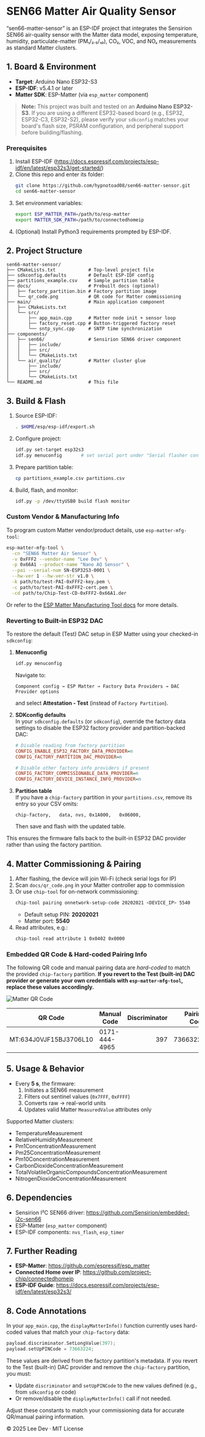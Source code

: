 # SEN66 Matter Air Quality Sensor

“sen66-matter-sensor” is an ESP-IDF project that integrates the Sensirion SEN66 air-quality sensor with the Matter data model, exposing temperature, humidity, particulate-matter (PM₁/₂.₅/₁₀), CO₂, VOC, and NOₓ measurements as standard Matter clusters.

## 1. Board & Environment

- **Target**: Arduino Nano ESP32-S3  
- **ESP-IDF**: v5.4.1 or later  
- **Matter SDK**: ESP-Matter (via `esp_matter` component)

> **Note:** This project was built and tested on an **Arduino Nano ESP32-S3**. If you are using a different ESP32-based board (e.g., ESP32, ESP32-C3, ESP32-S2), please verify your `sdkconfig` matches your board's flash size, PSRAM configuration, and peripheral support before building/flashing.

### Prerequisites

1. Install ESP-IDF (https://docs.espressif.com/projects/esp-idf/en/latest/esp32s3/get-started/)  
2. Clone this repo and enter its folder:  
   ```bash
   git clone https://github.com/hypnotoad08/sen66-matter-sensor.git
   cd sen66-matter-sensor
   ```
3. Set environment variables:  
   ```bash
   export ESP_MATTER_PATH=/path/to/esp-matter
   export MATTER_SDK_PATH=/path/to/connectedhomeip
   ```
4. (Optional) Install Python3 requirements prompted by ESP-IDF.

## 2. Project Structure

```text
sen66-matter-sensor/
├── CMakeLists.txt            # Top-level project file
├── sdkconfig.defaults        # Default ESP-IDF config
├── partitions_example.csv    # Sample partition table
├── docs/                     # Prebuilt docs (optional)
│   ├── factory_partition.bin # Factory partition image
│   └── qr_code.png           # QR code for Matter commissioning
├── main/                     # Main application component
│   ├── CMakeLists.txt
│   └── src/
│       ├── app_main.cpp      # Matter node init + sensor loop
│       ├── factory_reset.cpp # Button-triggered factory reset
│       └── sntp_sync.cpp     # SNTP time synchronization
├── components/
│   ├── sen66/                # Sensirion SEN66 driver component
│   │   ├── include/
│   │   ├── src/
│   │   └── CMakeLists.txt
│   └── air_quality/          # Matter cluster glue
│       ├── include/
│       ├── src/
│       └── CMakeLists.txt
└── README.md                 # This file
```

## 3. Build & Flash

1. Source ESP-IDF:  
   ```bash
   . $HOME/esp/esp-idf/export.sh
   ```
2. Configure project:  
   ```bash
   idf.py set-target esp32s3
   idf.py menuconfig       # set serial port under "Serial flasher config"
   ```
3. Prepare partition table:  
   ```bash
   cp partitions_example.csv partitions.csv
   ```
4. Build, flash, and monitor:  
   ```bash
   idf.py -p /dev/ttyUSB0 build flash monitor
   ```

### Custom Vendor & Manufacturing Info

To program custom Matter vendor/product details, use `esp-matter-mfg-tool`:

```bash
esp-matter-mfg-tool \
  -cn "SEN66 Matter Air Sensor" \
  -v 0xFFF2 --vendor-name "Lee Dev" \
  -p 0x66A1 --product-name "Nano AQ Sensor" \
  --pai --serial-num SN-ESP32S3-0001 \
  --hw-ver 1 --hw-ver-str v1.0 \
  -k path/to/test-PAI-0xFFF2-key.pem \
  -c path/to/test-PAI-0xFFF2-cert.pem \
  -cd path/to/Chip-Test-CD-0xFFF2-0x66A1.der
```
Or refer to the [ESP Matter Manufacturing Tool docs](https://esp-matter.readthedocs.io/en/latest/mfg_tool.html) for more details.

### Reverting to Built-in ESP32 DAC

To restore the default (Test) DAC setup in ESP Matter using your checked-in `sdkconfig`:

1. **Menuconfig**  
   ```bash
   idf.py menuconfig
   ```
   Navigate to:  
   ```
   Component config → ESP Matter → Factory Data Providers → DAC Provider options
   ```
   and select **Attestation - Test** (instead of `Factory Partition`).

2. **SDKconfig defaults**  
   In your `sdkconfig.defaults` (or `sdkconfig`), override the factory data settings to disable the ESP32 factory provider and partition-backed DAC:
   ```ini
   # Disable reading from factory partition
   CONFIG_ENABLE_ESP32_FACTORY_DATA_PROVIDER=n
   CONFIG_FACTORY_PARTITION_DAC_PROVIDER=n

   # Disable other factory info providers if present
   CONFIG_FACTORY_COMMISSIONABLE_DATA_PROVIDER=n
   CONFIG_FACTORY_DEVICE_INSTANCE_INFO_PROVIDER=n
   ```

3. **Partition table**  
   If you have a `chip-factory` partition in your `partitions.csv`, remove its entry so your CSV omits:
   ```text
   chip-factory,   data, nvs, 0x1A000,   0x06000,
   ```
   Then save and flash with the updated table.

This ensures the firmware falls back to the built-in ESP32 DAC provider rather than using the factory partition.

## 4. Matter Commissioning & Pairing

1. After flashing, the device will join Wi-Fi (check serial logs for IP)  
2. Scan `docs/qr_code.png` in your Matter controller app to commission  
3. Or use `chip-tool` for on-network commissioning:
   ```bash
   chip-tool pairing onnetwork-setup-code 20202021 <DEVICE_IP> 5540
   ```
   - Default setup PIN: **20202021**  
   - Matter port: **5540**  
4. Read attributes, e.g.:
   ```bash
   chip-tool read attribute 1 0x0402 0x0000
   ```

### Embedded QR Code & Hard-coded Pairing Info

The following QR code and manual pairing data are _hard-coded_ to match the provided `chip-factory` partition. **If you revert to the Test (built-in) DAC provider or generate your own credentials with `esp-matter-mfg-tool`, replace these values accordingly.**

![Matter QR Code](docs/qr_code.png)

| QR Code                | Manual Code   | Discriminator | Pairing Code |
|------------------------|---------------|--------------:|-------------:|
| MT:634J0VJF15BJ3706L10 | 0171-444-4965 |           397 |     73663224 |

## 5. Usage & Behavior

- Every **5 s**, the firmware:
  1. Initiates a SEN66 measurement
  2. Filters out sentinel values (`0x7FFF`, `0xFFFF`)
  3. Converts raw → real-world units
  4. Updates valid Matter `MeasuredValue` attributes only

Supported Matter clusters:
- TemperatureMeasurement
- RelativeHumidityMeasurement
- Pm1ConcentrationMeasurement
- Pm25ConcentrationMeasurement
- Pm10ConcentrationMeasurement
- CarbonDioxideConcentrationMeasurement
- TotalVolatileOrganicCompoundsConcentrationMeasurement
- NitrogenDioxideConcentrationMeasurement

## 6. Dependencies

- Sensirion I²C SEN66 driver: https://github.com/Sensirion/embedded-i2c-sen66  
- ESP-Matter (`esp_matter` component)  
- ESP-IDF components: `nvs_flash`, `esp_timer`

## 7. Further Reading

- **ESP-Matter**: https://github.com/espressif/esp_matter  
- **Connected Home over IP**: https://github.com/project-chip/connectedhomeip  
- **ESP-IDF Guide**: https://docs.espressif.com/projects/esp-idf/en/latest/esp32s3/  

## 8. Code Annotations

In your `app_main.cpp`, the `displayMatterInfo()` function currently uses hard-coded values that match your `chip-factory` data:

```cpp
payload.discriminator.SetLongValue(397);
payload.setUpPINCode = 73663224;
```

These values are derived from the factory partition's metadata. If you revert to the Test (built-in) DAC provider and remove the `chip-factory` partition, you must:

- Update `discriminator` and `setUpPINCode` to the new values defined (e.g., from `sdkconfig` or code)  
- Or remove/disable the `displayMatterInfo()` call if not needed.

Adjust these constants to match your commissioning data for accurate QR/manual pairing information.

© 2025 Lee Dev · MIT License